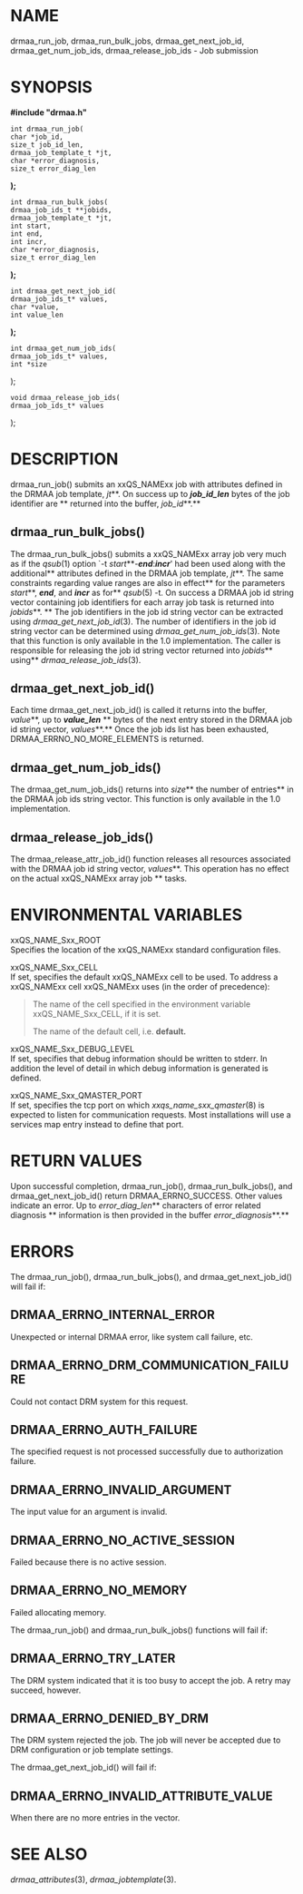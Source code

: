 # NAME

drmaa_run_job, drmaa_run_bulk_jobs, drmaa_get_next_job_id,
drmaa_get_num_job_ids, drmaa_release_job_ids - Job submission

# SYNOPSIS

**#include "drmaa.h"**

    int drmaa_run_job(
    char *job_id,
    size_t job_id_len,
    drmaa_job_template_t *jt,
    char *error_diagnosis, 
    size_t error_diag_len

**);**

    int drmaa_run_bulk_jobs(
    drmaa_job_ids_t **jobids,
    drmaa_job_template_t *jt,
    int start,
    int end,
    int incr,
    char *error_diagnosis,
    size_t error_diag_len

**);**

    int drmaa_get_next_job_id(
    drmaa_job_ids_t* values,
    char *value,
    int value_len

**);**

    int drmaa_get_num_job_ids(
    drmaa_job_ids_t* values,
    int *size

);

    void drmaa_release_job_ids(
    drmaa_job_ids_t* values

);

# DESCRIPTION

drmaa_run_job() submits an xxQS_NAMExx job with attributes defined in
the DRMAA job template, *jt***. On success up to ***job_id_len*** bytes
of the job identifier are ** returned into the buffer, *job_id***.**

## drmaa_run_bulk_jobs()

The drmaa_run_bulk_jobs() submits a xxQS_NAMExx array job very much as
if the *qsub*(1) option \`-t *start***-***end***:***incr***' had been
used along with the additional** attributes defined in the DRMAA job
template, *jt***. The same constraints regarding value ranges are also
in effect** for the parameters *start***, ***end***, and ***incr*** as
for** *qsub*(5) -t. On success a DRMAA job id string vector containing
job identifiers for each array job task is returned into *jobids***. **
The job identifiers in the job id string vector can be extracted using
*drmaa_get_next_job_id*(3). The number of identifiers in the job id
string vector can be determined using *drmaa_get_num_job_ids*(3). Note
that this function is only available in the 1.0 implementation. The
caller is responsible for releasing the job id string vector returned
into *jobids*** using** *drmaa_release_job_ids*(3).

## drmaa_get_next_job_id()

Each time drmaa_get_next_job_id() is called it returns into the buffer,
*value***, up to ***value_len*** ** bytes of the next entry stored in
the DRMAA job id string vector, *values***.** Once the job ids list has
been exhausted, DRMAA_ERRNO_NO_MORE_ELEMENTS is returned.

## drmaa_get_num_job_ids()

The drmaa_get_num_job_ids() returns into *size*** the number of
entries** in the DRMAA job ids string vector. This function is only
available in the 1.0 implementation.

## drmaa_release_job_ids()

The drmaa_release_attr_job_id() function releases all resources
associated with the DRMAA job id string vector, *values***. This
operation has no effect on the actual xxQS_NAMExx array job ** tasks.

# ENVIRONMENTAL VARIABLES

xxQS_NAME_Sxx_ROOT  
Specifies the location of the xxQS_NAMExx standard configuration files.

xxQS_NAME_Sxx_CELL  
If set, specifies the default xxQS_NAMExx cell to be used. To address a
xxQS_NAMExx cell xxQS_NAMExx uses (in the order of precedence):

> The name of the cell specified in the environment variable
> xxQS_NAME_Sxx_CELL, if it is set.
>
> The name of the default cell, i.e. **default.**

xxQS_NAME_Sxx_DEBUG_LEVEL  
If set, specifies that debug information should be written to stderr. In
addition the level of detail in which debug information is generated is
defined.

xxQS_NAME_Sxx_QMASTER_PORT  
If set, specifies the tcp port on which *xxqs_name_sxx_qmaster*(8) is
expected to listen for communication requests. Most installations will
use a services map entry instead to define that port.

# RETURN VALUES

Upon successful completion, drmaa_run_job(), drmaa_run_bulk_jobs(), and
drmaa_get_next_job_id() return DRMAA_ERRNO_SUCCESS. Other values
indicate an error. Up to *error_diag_len*** characters of error related
diagnosis ** information is then provided in the buffer
*error_diagnosis***.**

# ERRORS

The drmaa_run_job(), drmaa_run_bulk_jobs(), and drmaa_get_next_job_id()
will fail if:

## DRMAA_ERRNO_INTERNAL_ERROR

Unexpected or internal DRMAA error, like system call failure, etc.

## DRMAA_ERRNO_DRM_COMMUNICATION_FAILURE

Could not contact DRM system for this request.

## DRMAA_ERRNO_AUTH_FAILURE

The specified request is not processed successfully due to authorization
failure.

## DRMAA_ERRNO_INVALID_ARGUMENT

The input value for an argument is invalid.

## DRMAA_ERRNO_NO_ACTIVE_SESSION

Failed because there is no active session.

## DRMAA_ERRNO_NO_MEMORY

Failed allocating memory.

The drmaa_run_job() and drmaa_run_bulk_jobs() functions will fail if:

## DRMAA_ERRNO_TRY_LATER 

The DRM system indicated that it is too busy to accept the job. A retry
may succeed, however.

## DRMAA_ERRNO_DENIED_BY_DRM

The DRM system rejected the job. The job will never be accepted due to
DRM configuration or job template settings.

The drmaa_get_next_job_id() will fail if:

## DRMAA_ERRNO_INVALID_ATTRIBUTE_VALUE

When there are no more entries in the vector.

# SEE ALSO

*drmaa_attributes*(3), *drmaa_jobtemplate*(3).
